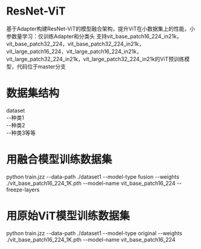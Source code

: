 # ResNet-ViT
基于Adapter构建ResNet-ViT的模型融合架构，提升ViT在小数据集上的性能，小参数量学习：仅训练Adapter和分类头
支持vit_base_patch16_224_in21k，vit_base_patch32_224，vit_base_patch32_224_in21k，vit_large_patch16_224，vit_large_patch16_224_in21k，vit_large_patch32_224_in21k，vit_large_patch32_224_in21k的ViT预训练模型，代码位于master分支
# 数据集结构
dataset  
  --种类1  
  --种类2  
  --种类3等等
# 用融合模型训练数据集
python train.jzz --data-path ./dataset1 --model-type fusion --weights ./vit_base_patch16_224_1K.pth --model-name vit_base_patch16_224 --freeze-layers
# 用原始ViT模型训练数据集
python train.jzz --data-path ./dataset1 --model-type original --weights ./vit_base_patch16_224_1K.pth --model-name vit_base_patch16_224

